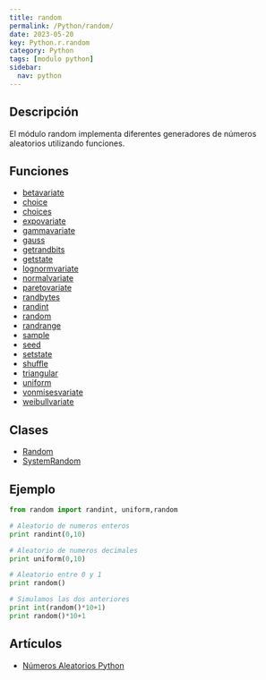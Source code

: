 ```yaml
---
title: random
permalink: /Python/random/
date: 2023-05-20
key: Python.r.random
category: Python
tags: [modulo python]
sidebar:
  nav: python
---
```


## Descripción


El módulo random implementa diferentes generadores de números aleatorios utilizando funciones.


## Funciones

- [betavariate](/Python/random/betavariate/)
- [choice](/Python/random/choice/)
- [choices](/Python/random/choices/)
- [expovariate](/Python/random/expovariate/)
- [gammavariate](/Python/random/gammavariate/)
- [gauss](/Python/random/gauss/)
- [getrandbits](/Python/random/getrandbits/)
- [getstate](/Python/random/getstate/)
- [lognormvariate](/Python/random/lognormvariate/)
- [normalvariate](/Python/random/normalvariate/)
- [paretovariate](/Python/random/paretovariate/)
- [randbytes](/Python/random/randbytes/)
- [randint](/Python/random/randint/)
- [random](/Python/random/random/)
- [randrange](/Python/random/randrange/)
- [sample](/Python/random/sample/)
- [seed](/Python/random/seed/)
- [setstate](/Python/random/setstate/)
- [shuffle](/Python/random/shuffle/)
- [triangular](/Python/random/triangular/)
- [uniform](/Python/random/uniform/)
- [vonmisesvariate](/Python/random/vonmisesvariate/)
- [weibullvariate](/Python/random/weibullvariate/)

## Clases

- [Random](/Python/random/Random/)
- [SystemRandom](/Python/random/SystemRandom/)

## Ejemplo


```python
from random import randint, uniform,random

# Aleatorio de numeros enteros
print randint(0,10)

# Aleatorio de numeros decimales
print uniform(0,10)

# Aleatorio entre 0 y 1
print random()

# Simulamos las dos anteriores
print int(random()*10+1)
print random()*10+1
```


## Artículos

- [Números Aleatorios Python](https://lineadecodigo.com/python/numeros-aleatorios-python/)
